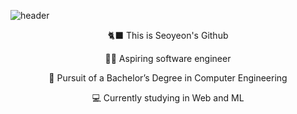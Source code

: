 ![header](https://capsule-render.vercel.app/api?type=transparent&text=Hi,&nbsp;I'm&nbsp;Seoyeon👋&fontColor=6495ED)

<div style="text-align: center !important;">
    <p>🐈‍⬛ This is Seoyeon's Github</p>
    <p>👩‍💻 Aspiring software engineer </p>
    <p>🏫 Pursuit of a Bachelor’s Degree in Computer Engineering</p>
    <p>💻 Currently studying in Web and ML</p>
</div>


